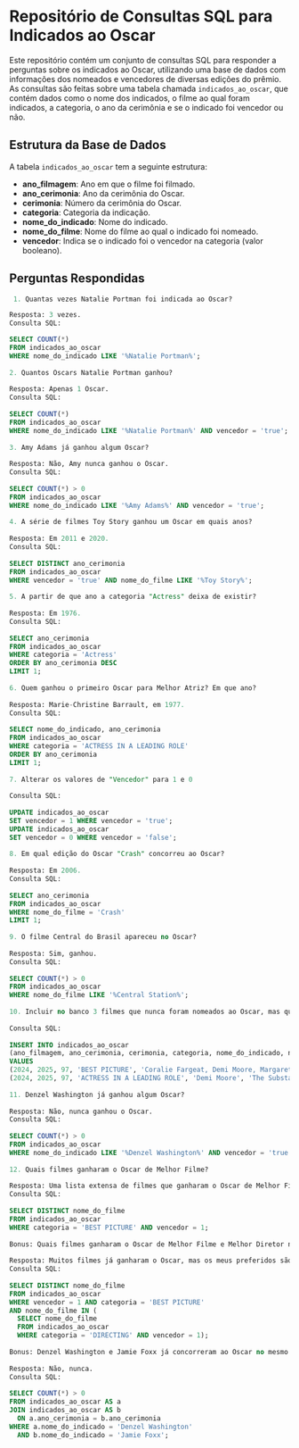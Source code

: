 # Repositório de Consultas SQL para Indicados ao Oscar
 
Este repositório contém um conjunto de consultas SQL para responder a perguntas sobre os indicados ao Oscar, utilizando uma base de dados com informações dos nomeados e vencedores de diversas edições do prêmio. As consultas são feitas sobre uma tabela chamada `indicados_ao_oscar`, que contém dados como o nome dos indicados, o filme ao qual foram indicados, a categoria, o ano da cerimônia e se o indicado foi vencedor ou não.
 
## Estrutura da Base de Dados
 
A tabela `indicados_ao_oscar` tem a seguinte estrutura:
 
- **ano_filmagem**: Ano em que o filme foi filmado.
- **ano_cerimonia**: Ano da cerimônia do Oscar.
- **cerimonia**: Número da cerimônia do Oscar.
- **categoria**: Categoria da indicação.
- **nome_do_indicado**: Nome do indicado.
- **nome_do_filme**: Nome do filme ao qual o indicado foi nomeado.
- **vencedor**: Indica se o indicado foi o vencedor na categoria (valor booleano).
 
## Perguntas Respondidas

```sql
 1. Quantas vezes Natalie Portman foi indicada ao Oscar?

Resposta: 3 vezes.  
Consulta SQL:

SELECT COUNT(*)
FROM indicados_ao_oscar
WHERE nome_do_indicado LIKE '%Natalie Portman%';
 
2. Quantos Oscars Natalie Portman ganhou?
 
Resposta: Apenas 1 Oscar.
Consulta SQL:
 
SELECT COUNT(*)
FROM indicados_ao_oscar
WHERE nome_do_indicado LIKE '%Natalie Portman%' AND vencedor = 'true';
 
3. Amy Adams já ganhou algum Oscar?
 
Resposta: Não, Amy nunca ganhou o Oscar.
Consulta SQL:
 
SELECT COUNT(*) > 0
FROM indicados_ao_oscar
WHERE nome_do_indicado LIKE '%Amy Adams%' AND vencedor = 'true';
 
4. A série de filmes Toy Story ganhou um Oscar em quais anos?
 
Resposta: Em 2011 e 2020.
Consulta SQL:
 
SELECT DISTINCT ano_cerimonia
FROM indicados_ao_oscar
WHERE vencedor = 'true' AND nome_do_filme LIKE '%Toy Story%';
 
5. A partir de que ano a categoria "Actress" deixa de existir?
 
Resposta: Em 1976.
Consulta SQL:
 
SELECT ano_cerimonia
FROM indicados_ao_oscar
WHERE categoria = 'Actress'
ORDER BY ano_cerimonia DESC
LIMIT 1;
 
6. Quem ganhou o primeiro Oscar para Melhor Atriz? Em que ano?
 
Resposta: Marie-Christine Barrault, em 1977.
Consulta SQL:
 
SELECT nome_do_indicado, ano_cerimonia
FROM indicados_ao_oscar
WHERE categoria = 'ACTRESS IN A LEADING ROLE'
ORDER BY ano_cerimonia
LIMIT 1;
 
7. Alterar os valores de "Vencedor" para 1 e 0
 
Consulta SQL:
 
UPDATE indicados_ao_oscar
SET vencedor = 1 WHERE vencedor = 'true';
UPDATE indicados_ao_oscar
SET vencedor = 0 WHERE vencedor = 'false';
 
8. Em qual edição do Oscar "Crash" concorreu ao Oscar?
 
Resposta: Em 2006.
Consulta SQL:
 
SELECT ano_cerimonia
FROM indicados_ao_oscar
WHERE nome_do_filme = 'Crash'
LIMIT 1;
 
9. O filme Central do Brasil apareceu no Oscar?
 
Resposta: Sim, ganhou.
Consulta SQL:
 
SELECT COUNT(*) > 0
FROM indicados_ao_oscar
WHERE nome_do_filme LIKE '%Central Station%';
 
10. Incluir no banco 3 filmes que nunca foram nomeados ao Oscar, mas que merecem ser.
 
Consulta SQL:
 
INSERT INTO indicados_ao_oscar
(ano_filmagem, ano_cerimonia, cerimonia, categoria, nome_do_indicado, nome_do_filme, vencedor)
VALUES
(2024, 2025, 97, 'BEST PICTURE', 'Coralie Fargeat, Demi Moore, Margaret Qualley', 'The Substance', 1),
(2024, 2025, 97, 'ACTRESS IN A LEADING ROLE', 'Demi Moore', 'The Substance', 1);
 
11. Denzel Washington já ganhou algum Oscar?
 
Resposta: Não, nunca ganhou o Oscar.
Consulta SQL:
 
SELECT COUNT(*) > 0
FROM indicados_ao_oscar
WHERE nome_do_indicado LIKE '%Denzel Washington%' AND vencedor = 'true';
 
12. Quais filmes ganharam o Oscar de Melhor Filme?
 
Resposta: Uma lista extensa de filmes que ganharam o Oscar de Melhor Filme, como Lawrence of Arabia, Titanic, Forrest Gump, entre outros.
Consulta SQL:
 
SELECT DISTINCT nome_do_filme
FROM indicados_ao_oscar
WHERE categoria = 'BEST PICTURE' AND vencedor = 1;
 
Bonus: Quais filmes ganharam o Oscar de Melhor Filme e Melhor Diretor na mesma cerimônia?
 
Resposta: Muitos filmes já ganharam o Oscar, mas os meus preferidos são: The Godfather (O Poderoso Chefão), Casablanca, Gone with the Wind (E o Vento Levou) e The Lord of the Rings: The Return of the King (O Senhor dos Anéis: O Retorno do Rei). Esses filmes marcaram não só a história do cinema, mas também deixaram uma forte impressão pessoal. 💗
Consulta SQL:
 
SELECT DISTINCT nome_do_filme
FROM indicados_ao_oscar
WHERE vencedor = 1 AND categoria = 'BEST PICTURE'
AND nome_do_filme IN (  
  SELECT nome_do_filme  
  FROM indicados_ao_oscar  
  WHERE categoria = 'DIRECTING' AND vencedor = 1);
 
Bonus: Denzel Washington e Jamie Foxx já concorreram ao Oscar no mesmo ano?
 
Resposta: Não, nunca.
Consulta SQL:
 
SELECT COUNT(*) > 0
FROM indicados_ao_oscar AS a
JOIN indicados_ao_oscar AS b
  ON a.ano_cerimonia = b.ano_cerimonia
WHERE a.nome_do_indicado = 'Denzel Washington'
  AND b.nome_do_indicado = 'Jamie Foxx';
